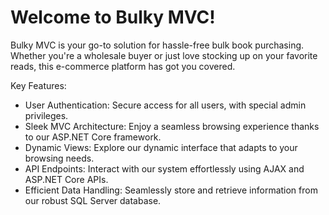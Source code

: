 # Welcome to Bulky MVC!

Bulky MVC is your go-to solution for hassle-free bulk book purchasing. Whether you're a wholesale buyer or just love stocking up on your favorite reads, this e-commerce platform has got you covered.


Key Features:

 - User Authentication: Secure access for all users, with special admin privileges.
 - Sleek MVC Architecture: Enjoy a seamless browsing experience thanks to our ASP.NET Core framework.
 - Dynamic Views: Explore our dynamic interface that adapts to your browsing needs.
 - API Endpoints: Interact with our system effortlessly using AJAX and ASP.NET Core APIs.
 - Efficient Data Handling: Seamlessly store and retrieve information from our robust SQL Server database.
